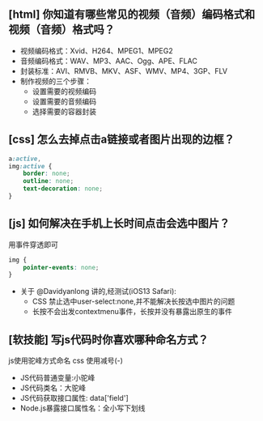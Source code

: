 ## [html] 你知道有哪些常见的视频（音频）编码格式和视频（音频）格式吗？

* 视频编码格式：Xvid、H264、MPEG1、MPEG2
* 音频编码格式：WAV、MP3、AAC、Ogg、APE、FLAC
* 封装标准：AVI、RMVB、MKV、ASF、WMV、MP4、3GP、FLV
* 制作视频的三个步骤：
  * 设置需要的视频编码
  * 设置需要的音频编码
  * 选择需要的容器封装

## [css] 怎么去掉点击a链接或者图片出现的边框？

```css
a:active,
img:active {
    border: none;
    outline: none;
    text-decoration: none;  
}
```

## [js] 如何解决在手机上长时间点击会选中图片？

用事件穿透即可
```css
img {
    pointer-events: none; 
}
```
* 关于 @Davidyanlong 讲的,经测试(iOS13 Safari):
   * CSS 禁止选中user-select:none,并不能解决长按选中图片的问题
   * 长按不会出发contextmenu事件，长按并没有暴露出原生的事件


## [软技能] 写js代码时你喜欢哪种命名方式？

js使用驼峰方式命名 css 使用减号(-)

* JS代码普通变量:小驼峰
* JS代码类名：大驼峰
* JS代码获取接口属性: data['field']
* Node.js暴露接口属性名：全小写下划线
